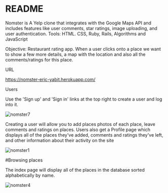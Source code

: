 # README

Nomster is A Yelp clone that integrates with the Google Maps API and includes features like user comments, star ratings, image uploading, and user authentication.
Tools: HTML. CSS, Ruby, Rails, Algorithms and JavaScript

Objective: Restaurant rating app. When a user clicks onto a place we want to show a few more details, a map with the location and also  all the comments/ratings for this place.


URL

https://nomster-eric-yabit.herokuapp.com/

Users

Use the 'Sign up' and 'Sign in' links at the top right to create a user and log into it.

![nomster7](https://user-images.githubusercontent.com/50501566/76135251-1b6c5e80-5ff3-11ea-8e44-c7faa62284c1.jpg)

Creating a user will allow you to add places  photos of each place,  leave comments and ratings on places. 
Users also get a Profile page which displays all of the places they've added, comments and ratings they've left, and other information about their activity on the site

![nomster1](https://user-images.githubusercontent.com/50501566/76135294-8e75d500-5ff3-11ea-8226-a13effc70065.jpg)

#Browsing places

The index page will display all of the places in the database sorted alphabetically by name.

![nomster4](https://user-images.githubusercontent.com/50501566/76135323-f4625c80-5ff3-11ea-8be3-15d937806915.jpg)


